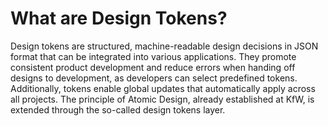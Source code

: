 # What are Design Tokens?

Design tokens are structured, machine-readable design decisions in JSON format that can be integrated into various
applications. They promote consistent product development and reduce errors when handing off designs to development, as
developers can select predefined tokens. Additionally, tokens enable global updates that automatically apply across all
projects. The principle of Atomic Design, already established at KfW, is extended through the so-called design tokens
layer.
